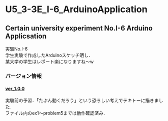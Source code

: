 # U5_3-3E_I-6_ArduinoApplication

<h2>Certain university experiment No.I-6 Arduino Applicsation</h2>

実験No.I-6<br>
学生実験で作成したArduinoスケッチ晒し．<br>
某大学の学生はレポート楽になりますね〜w


<h3>バージョン情報</h3>
<h4><a href="https://github.com/UtsusemiUltimate-of-the-darkness/U5_3-3E_I-6_ArduinoApplication/tree/ver_1.0.0">ver_1.0.0</a></h4>
実験前の予習．「たぶん動くだろう」という恐ろしい考えでテキトーに描きました．<br>
ファイル内のex1〜problem5までは動作確認済み．
